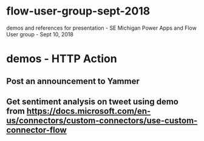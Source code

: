 # flow-user-group-sept-2018
demos and references for presentation - SE Michigan Power Apps and Flow User group - Sept 10, 2018

# demos - HTTP Action
## Post an announcement to Yammer
## Get sentiment analysis on tweet using demo from https://docs.microsoft.com/en-us/connectors/custom-connectors/use-custom-connector-flow
